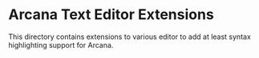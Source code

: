 # Arcana Text Editor Extensions

This directory contains extensions to various editor to add at least syntax highlighting
support for Arcana.
